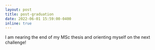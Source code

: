 ```yaml
---
layout: post
title: post-graduation
date: 2022-06-01 15:59:00-0400
inline: true
---
```


I am nearing the end of my MSc thesis and orienting myself on the next challenge!